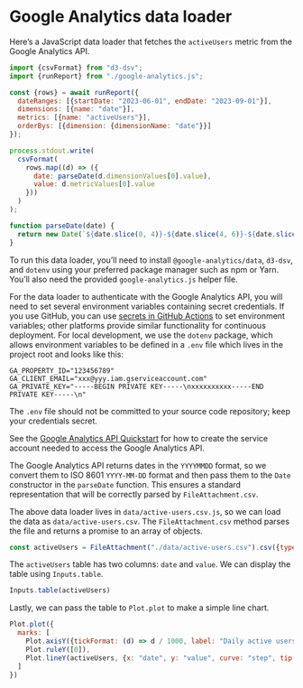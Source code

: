 # Google Analytics data loader

Here’s a JavaScript data loader that fetches the `activeUsers` metric from the Google Analytics API.

```js run=false
import {csvFormat} from "d3-dsv";
import {runReport} from "./google-analytics.js";

const {rows} = await runReport({
  dateRanges: [{startDate: "2023-06-01", endDate: "2023-09-01"}],
  dimensions: [{name: "date"}],
  metrics: [{name: "activeUsers"}],
  orderBys: [{dimension: {dimensionName: "date"}}]
});

process.stdout.write(
  csvFormat(
    rows.map((d) => ({
      date: parseDate(d.dimensionValues[0].value),
      value: d.metricValues[0].value
    }))
  )
);

function parseDate(date) {
  return new Date(`${date.slice(0, 4)}-${date.slice(4, 6)}-${date.slice(6, 8)}`);
}
```

<div class="note">

To run this data loader, you’ll need to install `@google-analytics/data`, `d3-dsv`, and
`dotenv` using your preferred package manager such as npm or Yarn. You’ll also need the provided `google-analytics.js` helper file.

</div>

For the data loader to authenticate with the Google Analytics API, you will need to set several environment variables containing secret credentials. If you use GitHub, you can use [secrets in GitHub Actions](https://docs.github.com/en/actions/security-guides/using-secrets-in-github-actions) to set environment variables; other platforms provide similar functionality for continuous deployment. For local development, we use the `dotenv` package, which allows environment variables to be defined in a `.env` file which lives in the project root and looks like this:

```
GA_PROPERTY_ID="123456789"
GA_CLIENT_EMAIL="xxx@yyy.iam.gserviceaccount.com"
GA_PRIVATE_KEY="-----BEGIN PRIVATE KEY-----\nxxxxxxxxxx-----END PRIVATE KEY-----\n"
```

<div class="warning">

The `.env` file should not be committed to your source code repository; keep your credentials secret.

</div>

<div class="note">

See the [Google Analytics API Quickstart](https://developers.google.com/analytics/devguides/reporting/data/v1/quickstart-client-libraries) for how to create the service account needed to access the Google Analytics API.

</div>

The Google Analytics API returns dates in the `YYYYMMDD` format, so we convert them to ISO 8601 `YYYY-MM-DD` format and then pass them to the `Date` constructor in the `parseDate` function. This ensures a standard representation that will be correctly parsed by `FileAttachment.csv`.

The above data loader lives in `data/active-users.csv.js`, so we can load the data as `data/active-users.csv`. The `FileAttachment.csv` method parses the file and returns a promise to an array of objects.

```js echo
const activeUsers = FileAttachment("./data/active-users.csv").csv({typed: true});
```

The `activeUsers` table has two columns: `date` and `value`. We can display the table using `Inputs.table`.

```js echo
Inputs.table(activeUsers)
```

Lastly, we can pass the table to `Plot.plot` to make a simple line chart.

```js echo
Plot.plot({
  marks: [
    Plot.axisY({tickFormat: (d) => d / 1000, label: "Daily active users (thousands)"}),
    Plot.ruleY([0]),
    Plot.lineY(activeUsers, {x: "date", y: "value", curve: "step", tip: true})
  ]
})
```
